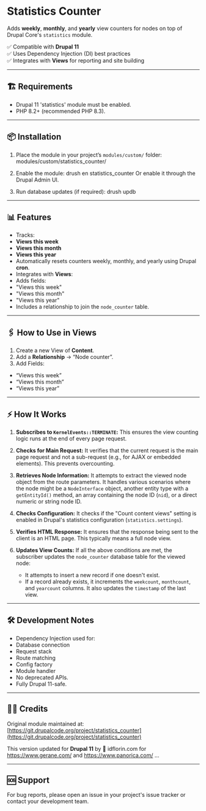 # Statistics Counter

Adds **weekly**, **monthly**, and **yearly** view counters for nodes on top of Drupal Core's `statistics` module.

✅ Compatible with **Drupal 11**  
✅ Uses Dependency Injection (DI) best practices  
✅ Integrates with **Views** for reporting and site building

---

## 🏗️ Requirements

- Drupal 11 'statistics' module must be enabled.
- PHP 8.2+ (recommended PHP 8.3).

---

## 📦 Installation

1. Place the module in your project’s `modules/custom/` folder:
modules/custom/statistics_counter/
2. Enable the module:
drush en statistics_counter
Or enable it through the Drupal Admin UI.

3. Run database updates (if required):
drush updb

---

## 📊 Features

- Tracks:
- **Views this week**
- **Views this month**
- **Views this year**
- Automatically resets counters weekly, monthly, and yearly using Drupal **cron**.
- Integrates with **Views**:
- Adds fields:
 - "Views this week"
 - "Views this month"
 - "Views this year"
- Includes a relationship to join the `node_counter` table.

---

## 🖇️ How to Use in Views

1. Create a new View of **Content**.
2. Add a **Relationship** → “Node counter”.
3. Add Fields:
- “Views this week”
- “Views this month”
- “Views this year”

---

## ⚡ How It Works

1.  **Subscribes to `KernelEvents::TERMINATE`:** This ensures the view counting logic runs at the end of every page request.

2.  **Checks for Main Request:** It verifies that the current request is the main page request and not a sub-request (e.g., for AJAX or embedded elements). This prevents overcounting.

3.  **Retrieves Node Information:** It attempts to extract the viewed node object from the route parameters. It handles various scenarios where the node might be a `NodeInterface` object, another entity type with a `getEntityId()` method, an array containing the node ID (`nid`), or a direct numeric or string node ID.

4.  **Checks Configuration:** It checks if the "Count content views" setting is enabled in Drupal's statistics configuration (`statistics.settings`).

5.  **Verifies HTML Response:** It ensures that the response being sent to the client is an HTML page. This typically means a full node view.

6.  **Updates View Counts:** If all the above conditions are met, the subscriber updates the `node_counter` database table for the viewed node:
    * It attempts to insert a new record if one doesn't exist.
    * If a record already exists, it increments the `weekcount`, `monthcount`, and `yearcount` columns. It also updates the `timestamp` of the last view.

---

## 🛠️ Development Notes

- Dependency Injection used for:
- Database connection
- Request stack
- Route matching
- Config factory
- Module handler
- No deprecated APIs.
- Fully Drupal 11-safe.

---

## 👷‍♂️ Credits

Original module maintained at:  
[https://git.drupalcode.org/project/statistics_counter](https://git.drupalcode.org/project/statistics_counter)

This version updated for **Drupal 11** by 🧩 idflorin.com 
for https://www.gerane.com/ and https://www.panorica.com/ ...

---

## 🆘 Support

For bug reports, please open an issue in your project's issue tracker 
or contact your development team.
